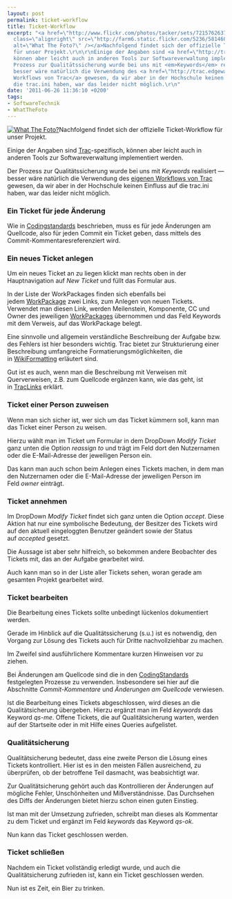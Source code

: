 ```yaml
---
layout: post
permalink: ticket-workflow
title: Ticket-Workflow
excerpt: "<a href=\"http://www.flickr.com/photos/tacker/sets/72157626379556132/\"><img
  class=\"alignright\" src=\"http://farm6.static.flickr.com/5236/5814600568_a78deedb78_m.jpg\"
  alt=\"What The Foto?\" /></a>Nachfolgend findet sich der offizielle Ticket-Workflow
  für unser Projekt.\r\n\r\nEinige der Angaben sind <a href=\"http://trac.edgewall.org/\">Trac</a>-spezifisch,
  können aber leicht auch in anderen Tools zur Softwareverwaltung implementiert werden.\r\n\r\nDer
  Prozess zur Qualitätssicherung wurde bei uns mit <em>Keywords</em> realisiert &mdash;
  besser wäre natürlich die Verwendung des <a href=\"http://trac.edgewall.org/wiki/TracWorkflow\">eigenen
  Workflows von Trac</a> gewesen, da wir aber in der Hochschule keinen Einfluss auf
  die trac.ini haben, war das leider nicht möglich.\r\n"
date: '2011-06-26 11:36:10 +0200'
tags:
- SoftwareTechnik
- WhatTheFoto
---
```

<p><a href="http://www.flickr.com/photos/tacker/sets/72157626379556132/"><img class="alignright" src="http://farm6.static.flickr.com/5236/5814600568_a78deedb78_m.jpg" alt="What The Foto?" /></a>Nachfolgend findet sich der offizielle Ticket-Workflow für unser Projekt.</p>
<p>Einige der Angaben sind <a href="http://trac.edgewall.org/">Trac</a>-spezifisch, können aber leicht auch in anderen Tools zur Softwareverwaltung implementiert werden.</p>
<p>Der Prozess zur Qualitätssicherung wurde bei uns mit <em>Keywords</em> realisiert &mdash; besser wäre natürlich die Verwendung des <a href="http://trac.edgewall.org/wiki/TracWorkflow">eigenen Workflows von Trac</a> gewesen, da wir aber in der Hochschule keinen Einfluss auf die trac.ini haben, war das leider nicht möglich.<br />
<a id="more"></a><a id="more-599"></a></p>
<h3 class="textimage">Ein Ticket für jede Änderung</h3>
<p>Wie in <a href="/codingstandards">Codingstandards</a> beschrieben, muss es für jede Änderungen am Quellcode, also für jeden Commit ein Ticket geben, dass mittels des Commit-Kommentaresreferenziert wird.</p>
<h3 class="textimage">Ein neues Ticket anlegen</h3>
<p>Um ein neues Ticket an zu liegen klickt man rechts oben in der Hauptnavigation auf <em>New Ticket</em> und füllt das Formular aus.</p>
<p>In der Liste der WorkPackages finden sich ebenfalls bei jedem <a href="https://scm.mi.hs-rm.de/trac/2011swtpro/2011swtpro01/wiki/WorkPackage">WorkPackage</a> zwei Links, zum Anlegen von neuen Tickets. Verwendet man diesen Link, werden Meilenstein, Komponente, CC und Owner des jeweiligen <a href="/leuchttisch-entwicklertagebuch-03#workpackages">WorkPackages</a> übernommen und das Feld Keywords mit dem Verweis, auf das WorkPackage belegt.</p>
<p>Eine sinnvolle und allgemein verständliche Beschreibung der Aufgabe bzw. des Fehlers ist hier besonders wichtig. Trac bietet zur Strukturierung einer Beschreibung umfangreiche Formatierungsmöglichkeiten, die in <a href="http://trac.edgewall.org/wiki/WikiFormatting">WikiFormatting</a> erläutert sind.</p>
<p>Gut ist es auch, wenn man die Beschreibung mit Verweisen mit Querverweisen, z.B. zum Quellcode ergänzen kann, wie das geht, ist in <a href="http://trac.edgewall.org/wiki/TracLinks">TracLinks</a> erklärt.</p>
<h3 class="textimage">Ticket einer Person zuweisen</h3>
<p>Wenn man sich sicher ist, wer sich um das Ticket kümmern soll, kann man das Ticket einer Person zu weisen.</p>
<p>Hierzu wählt man im Ticket um Formular in dem DropDown <em>Modify Ticket</em> ganz unten die Option <em>reassign to</em> und trägt im Feld dort den Nutzernamen oder die E-Mail-Adresse der jeweiligen Person ein.</p>
<p>Das kann man auch schon beim Anlegen eines Tickets machen, in dem man den Nutzernamen oder die E-Mail-Adresse der jeweiligen Person im Feld <em>owner</em> einträgt.</p>
<h3 class="textimage">Ticket annehmen</h3>
<p>Im DropDown <em>Modify Ticket</em> findet sich ganz unten die Option <em>accept</em>. Diese Aktion hat nur eine symbolische Bedeutung, der Besitzer des Tickets wird auf den aktuell eingeloggten Benutzer geändert sowie der Status auf <em>accepted</em> gesetzt.</p>
<p>Die Aussage ist aber sehr hilfreich, so bekommen andere Beobachter des Tickets mit, das an der Aufgabe gearbeitet wird.</p>
<p>Auch kann man so in der Liste aller Tickets sehen, woran gerade am gesamten Projekt gearbeitet wird.</p>
<h3 class="textimage">Ticket bearbeiten</h3>
<p>Die Bearbeitung eines Tickets sollte unbedingt lückenlos dokumentiert werden.</p>
<p>Gerade im Hinblick auf die Qualitätssicherung (s.u.) ist es notwendig, den Vorgang zur Lösung des Tickets auch für Dritte nachvollziehbar zu machen.</p>
<p>Im Zweifel sind ausführlichere Kommentare kurzen Hinweisen vor zu ziehen.</p>
<p>Bei Änderungen am Quellcode sind die in den <a href="/codingstandards">CodingStandards</a> festgelegten Prozesse zu verwenden. Insbesondere sei hier auf die Abschnitte <em>Commit-Kommentare</em> und <em>Änderungen am Quellcode</em> verwiesen.</p>
<p>Ist die Bearbeitung eines Tickets abgeschlossen, wird dieses an die Qualitätsicherung übergeben. Hierzu ergänzt man im Feld <em>keywords</em> das Keyword <em>qs-me</em>. Offene Tickets, die auf Qualitätsicherung warten, werden auf der Startseite oder in mit Hilfe eines Queries aufgelistet.</p>
<h3 class="textimage">Qualitätsicherung</h3>
<p>Qualitätsicherung bedeutet, dass eine zweite Person die Lösung eines Tickets kontrolliert. Hier ist es in den meisten Fällen ausreichend, zu überprüfen, ob der betroffene Teil dasmacht, was beabsichtigt war.</p>
<p>Zur Qualitätsicherung gehört auch das Kontrollieren der Änderungen auf mögliche Fehler, Unschönheiten und Mißverständnisse. Das Durchsehen des Diffs der Änderungen bietet hierzu schon einen guten Einstieg.</p>
<p>Ist man mit der Umsetzung zufrieden, schreibt man dieses als Kommentar zu dem Ticket und ergänzt im Feld <em>keywords</em> das Keyword <em>qs-ok</em>.</p>
<p>Nun kann das Ticket geschlossen werden.</p>
<h3 class="textimage">Ticket schließen</h3>
<p>Nachdem ein Ticket vollständig erledigt wurde, und auch die Qualitätsicherung zufrieden ist, kann ein Ticket geschlossen werden.</p>
<p>Nun ist es Zeit, ein Bier zu trinken.</p>
